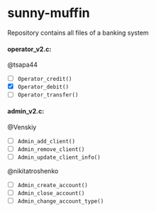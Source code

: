 # sunny-muffin
Repository contains all files of a banking system

#### operator_v2.c:

@tsapa44
- [ ] `Operator_credit()`
- [x] `Operator_debit()`
- [ ] `Operator_transfer()`

#### admin_v2.c:

 @Venskiy
- [ ] `Admin_add_client()`
- [ ] `Admin_remove_client()`
- [ ] `Admin_update_client_info()`

@nikitatroshenko
- [ ] `Admin_create_account()`
- [ ] `Admin_close_account()`
- [ ] `Admin_change_account_type()`
